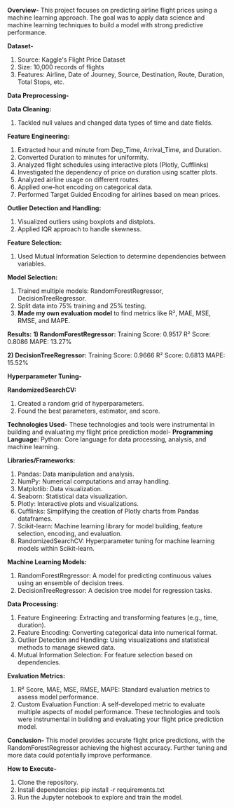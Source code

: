 **Overview-**
This project focuses on predicting airline flight prices using a machine learning approach. The goal was to apply data science and machine learning techniques to build a model with strong predictive performance.

**Dataset-**
1) Source: Kaggle's Flight Price Dataset
2) Size: 10,000 records of flights
3) Features: Airline, Date of Journey, Source, Destination, Route, Duration, Total Stops, etc.

**Data Preprocessing-**

**Data Cleaning:**
1) Tackled null values and changed data types of time and date fields.

**Feature Engineering:**
1) Extracted hour and minute from Dep_Time, Arrival_Time, and Duration.
2) Converted Duration to minutes for uniformity.
3) Analyzed flight schedules using interactive plots (Plotly, Cufflinks)
4) Investigated the dependency of price on duration using scatter plots.
5) Analyzed airline usage on different routes.
6) Applied one-hot encoding on categorical data.
7) Performed Target Guided Encoding for airlines based on mean prices.

**Outlier Detection and Handling:**
1) Visualized outliers using boxplots and distplots.
2) Applied IQR approach to handle skewness.

**Feature Selection:** 
1) Used Mutual Information Selection to determine dependencies between variables.

**Model Selection:**
1) Trained multiple models: RandomForestRegressor, DecisionTreeRegressor.
2) Split data into 75% training and 25% testing.
3) **Made my own evaluation model** to find metrics like R², MAE, MSE, RMSE, and MAPE.

**Results:**
**1) RandomForestRegressor:**
Training Score: 0.9517
R² Score: 0.8086
MAPE: 13.27%

**2) DecisionTreeRegressor:**
Training Score: 0.9666
R² Score: 0.6813
MAPE: 15.52%

**Hyperparameter Tuning-**

**RandomizedSearchCV:**
1) Created a random grid of hyperparameters.
2) Found the best parameters, estimator, and score.

**Technologies Used-**
These technologies and tools were instrumental in building and evaluating my flight price prediction model-
**Programming Language:**
Python: Core language for data processing, analysis, and machine learning.

**Libraries/Frameworks:**
1) Pandas: Data manipulation and analysis.
2) NumPy: Numerical computations and array handling.
3) Matplotlib: Data visualization.
4) Seaborn: Statistical data visualization.
5) Plotly: Interactive plots and visualizations.
6) Cufflinks: Simplifying the creation of Plotly charts from Pandas dataframes.
7) Scikit-learn: Machine learning library for model building, feature selection, encoding, and evaluation.
8) RandomizedSearchCV: Hyperparameter tuning for machine learning models within Scikit-learn.

**Machine Learning Models:**
1) RandomForestRegressor: A model for predicting continuous values using an ensemble of decision trees.
2) DecisionTreeRegressor: A decision tree model for regression tasks.

**Data Processing:**
1) Feature Engineering: Extracting and transforming features (e.g., time, duration).
2) Feature Encoding: Converting categorical data into numerical format.
3) Outlier Detection and Handling: Using visualizations and statistical methods to manage skewed data.
4) Mutual Information Selection: For feature selection based on dependencies.

**Evaluation Metrics:**
1) R² Score, MAE, MSE, RMSE, MAPE: Standard evaluation metrics to assess model performance.
2) Custom Evaluation Function: A self-developed metric to evaluate multiple aspects of model performance.
These technologies and tools were instrumental in building and evaluating your flight price prediction model.

**Conclusion-**
This model provides accurate flight price predictions, with the RandomForestRegressor achieving the highest accuracy. Further tuning and more data could potentially improve performance.

**How to Execute-**
1) Clone the repository.
2) Install dependencies: pip install -r requirements.txt
3) Run the Jupyter notebook to explore and train the model.
